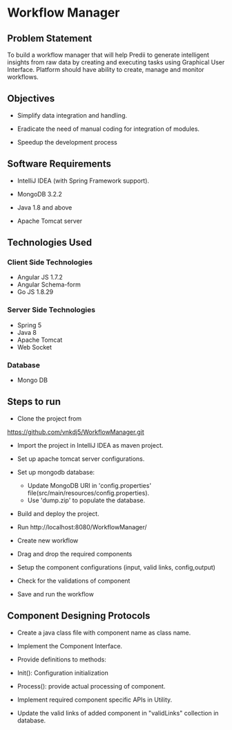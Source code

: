 # Workflow Manager 

## Problem Statement 

To build a workflow manager that will help Predii to generate intelligent insights from raw data by creating and executing tasks using Graphical User Interface. Platform should have ability to create, manage and monitor workflows. 

## Objectives 

  - Simplify data integration and handling. 

  - Eradicate the need of manual coding for integration of modules. 

  - Speedup the development process 

 

## Software Requirements 

  - IntelliJ IDEA (with Spring Framework support). 

  - MongoDB 3.2.2

  - Java 1.8 and above 

  - Apache Tomcat server 

## Technologies Used 

### Client Side Technologies

  - Angular JS 1.7.2 
  - Angular Schema-form
  - Go JS 1.8.29


### Server Side Technologies

  - Spring 5
  - Java 8
  - Apache Tomcat 
  - Web Socket 
  
### Database

  - Mongo DB  
 

## Steps to run  

  -  Clone the project from 

https://github.com/vnkdj5/WorkflowManager.git 

  - Import the project in IntelliJ IDEA as maven project. 

  - Set up apache tomcat server configurations. 

  - Set up mongodb database: 
     -  Update MongoDB URI in 'config.properties' file(src/main/resources/config.properties).
     -  Use 'dump.zip' to populate the database.

  - Build and deploy the project. 

  - Run http://localhost:8080/WorkflowManager/ 

  - Create new workflow  

  - Drag and drop the required components 

  - Setup the component configurations (input, valid links, config,output) 

   - Check for the validations of component 

  - Save and run the workflow 
 

## Component Designing Protocols 

  - Create a java class file with component name as class name. 

  - Implement the Component Interface. 

  - Provide definitions to methods:  

  - Init(): Configuration initialization 

  - Process(): provide actual processing of component. 

  - Implement required component specific APIs in Utility. 

  - Update the valid links of added component in "validLinks" collection in database.  

 

 

 

 

 

 

 

 
